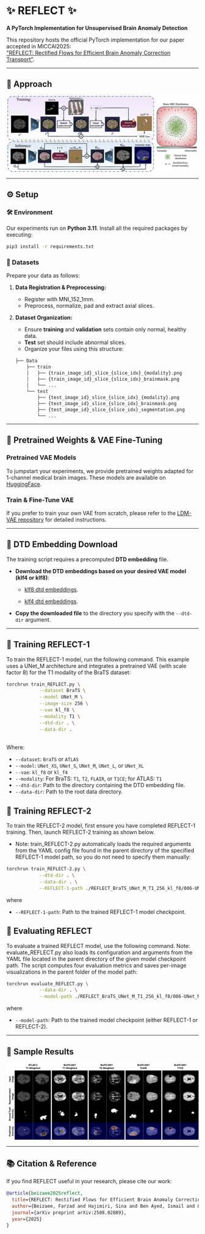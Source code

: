 
# ✨ REFLECT ✨
**A PyTorch Implementation for Unsupervised Brain Anomaly Detection**

This repository hosts the official PyTorch implementation for our paper accepted in MICCAI2025:  
["REFLECT: Rectified Flows for Efficient Brain Anomaly Correction Transport"](https://arxiv.org/abs/2508.02889).

---

## 🎨 Approach

![REFLECT Method](./assets/method.png)

---

## ⚙️ Setup

### 🛠️ Environment

Our experiments run on **Python 3.11**. Install all the required packages by executing:

```bash
pip3 install -r requirements.txt
```

### 📁 Datasets

Prepare your data as follows:

1. **Data Registration & Preprocessing:**  
   - Register with MNI_152_1mm.
   - Preprocess, normalize, pad and extract axial slices.

2. **Dataset Organization:**  
   - Ensure **training** and **validation** sets contain only normal, healthy data.
   - **Test** set should include abnormal slices.
   - Organize your files using this structure:

   ```
   ├── Data
       ├── train
       │   ├── {train_image_id}_slice_{slice_idx}_{modality}.png
       │   ├── {train_image_id}_slice_{slice_idx}_brainmask.png
       │   └── ...
       └── test
           ├── {test_image_id}_slice_{slice_idx}_{modality}.png
           ├── {test_image_id}_slice_{slice_idx}_brainmask.png
           ├── {test_image_id}_slice_{slice_idx}_segmentation.png
           └── ...
   ```

---

## 🔧 Pretrained Weights & VAE Fine-Tuning

### Pretrained VAE Models

To jumpstart your experiments, we provide pretrained weights adapted for 1-channel medical brain images. These models are available on [HuggingFace](https://huggingface.co/farzadbz/Medical-VAE).

### Train & Fine-Tune VAE

If you prefer to train your own VAE from scratch, please refer to the [LDM-VAE repository](https://github.com/CompVis/latent-diffusion?tab=readme-ov-file#training-autoencoder-models) for detailed instructions.

---

## 🔗 DTD Embedding Download

The training script requires a precomputed **DTD embedding** file.

- **Download the DTD embeddings based on your desired VAE model (klf4 or klf8)**:

  - [klf8 dtd embeddings](https://drive.google.com/file/d/1I7jmzsHxC5IBm719dNVpWl5_zGFSVsM4/view?usp=share_link).
 
  - [klf4 dtd embeddings](https://drive.google.com/file/d/1zTwLiI3CdJmt4vWUt65eGWY5s0OAxZzf/view?usp=share_link).

- **Copy the downloaded file** to the directory you specify with the `--dtd-dir` argument.

---

## 🚄 Training REFLECT-1

To train the REFLECT-1 model, run the following command. This example uses a UNet_M architecture and integrates a pretrained VAE (with scale factor 8) for the T1 modality of the BraTS dataset:

```bash
torchrun train_REFLECT.py \
            --dataset BraTS \
            --model UNet_M \
            --image-size 256 \
            --vae kl_f8 \
            --modality T1 \
            --dtd-dir . \
            --data-dir .
            
```
Where:
- `--dataset`: `BraTS` or `ATLAS`
- `--model`: `UNet_XS`, `UNet_S`, `UNet_M`, `UNet_L`, or `UNet_XL`
- `--vae`: `kl_f8` or `kl_f4`
- `--modality`: For BraTS: `T1`, `T2`, `FLAIR`, or `T1CE`; for ATLAS: `T1`
- `--dtd-dir`: Path to the directory containing the DTD embedding file.
- `--data-dir`: Path to the root data directory.


## 🚄 Training REFLECT-2

To train the REFLECT-2 model, first ensure you have completed REFLECT-1 training. Then, launch REFLECT-2 training as shown below.
- Note: train_REFLECT-2.py automatically loads the required arguments from the YAML config file found in the parent directory of the specified REFLECT-1 model path, so you do not need to specify them manually:


```bash
torchrun train_REFLECT-2.py \
            --dtd-dir . \
            --data-dir . \
            --REFLECT-1-path ./REFLECT_BraTS_UNet_M_T1_256_kl_f8/006-UNet_M-T1/checkpoints/last.pt
```
where 
- `--REFLECT-1-path`: Path to the trained REFLECT-1 model checkpoint.

## 🚦 Evaluating REFLECT

To evaluate a trained REFLECT model, use the following command.
Note: evaluate_REFLECT.py also loads its configuration and arguments from the YAML file located in the parent directory of the given model checkpoint path. The script computes four evaluation metrics and saves per-image visualizations in the parent folder of the model path:

```bash
torchrun evaluate_REFLECT.py \
            --data-dir . \
            --model-path ./REFLECT_BraTS_UNet_M_T1_256_kl_f8/006-UNet_M-T1/checkpoints/last.pt
```
where 
- `--model-path`: Path to the trained model checkpoint (either REFLECT-1 or REFLECT-2).

---
## 📸 Sample Results


![Sample Results](./assets/results.png)

---
## 📚 Citation & Reference

If you find REFLECT useful in your research, please cite our work:

```bibtex
@article{beizaee2025reflect,
  title={REFLECT: Rectified Flows for Efficient Brain Anomaly Correction Transport},
  author={Beizaee, Farzad and Hajimiri, Sina and Ben Ayed, Ismail and Lodygensky, Gregory and Desrosiers, Christian and Dolz, Jose},
  journal={arXiv preprint arXiv:2508.02889},
  year={2025}
}
```
